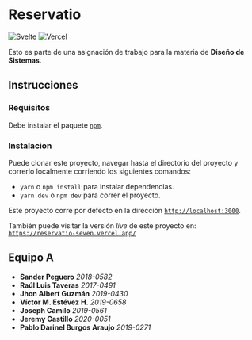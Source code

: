 # Reservatio

[![Svelte](https://img.shields.io/badge/svelte-%23f1413d.svg?style=for-the-badge&logo=svelte&logoColor=white)](https://kit.svelte.dev/)
[![Vercel](https://img.shields.io/badge/vercel-%23000000.svg?style=for-the-badge&logo=vercel&logoColor=white)](http://reservatio-seven.vercel.app/)

Esto es parte de una asignación de trabajo para la materia de **Diseño de Sistemas**.

## Instrucciones

### Requisitos

Debe instalar el paquete [`npm`](https://nodejs.org/en/).

### Instalacion

Puede clonar este proyecto, navegar hasta el directorio del proyecto y correrlo localmente corriendo los siguientes comandos:

- `yarn` o `npm install` para instalar dependencias.
- `yarn dev` o `npm dev` para correr el proyecto.

Este proyecto corre por defecto en la dirección [`http://localhost:3000`](http://localhost:3000).

También puede visitar la versión _live_ de este proyecto en: [`https://reservatio-seven.vercel.app/`](https://reservatio-seven.vercel.app/)

## Equipo A

- **Sander Peguero** _2018-0582_
- **Raúl Luis Taveras** _2017-0491_
- **Jhon Albert Guzmán** _2019-0430_
- **Víctor M. Estévez H.** _2019-0658_
- **Joseph Camilo** _2019-0561_
- **Jeremy Castillo** _2020-0051_
- **Pablo Darinel Burgos Araujo** _2019-0271_


